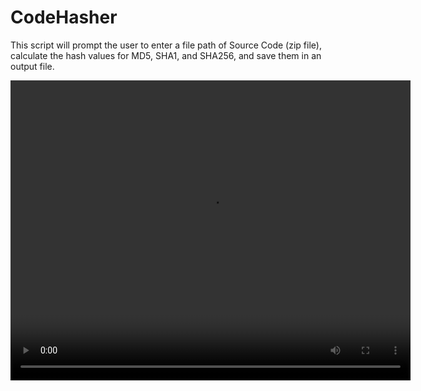 # CodeHasher

This script will prompt the user to enter a file path of Source Code (zip file), calculate the hash values for MD5, SHA1, and SHA256, and save them in an output file.

<video width="640" height="480" controls>
  <source src="CodeHasher.mp4" type="video/mp4">
  Your browser does not support the video tag.
</video>
